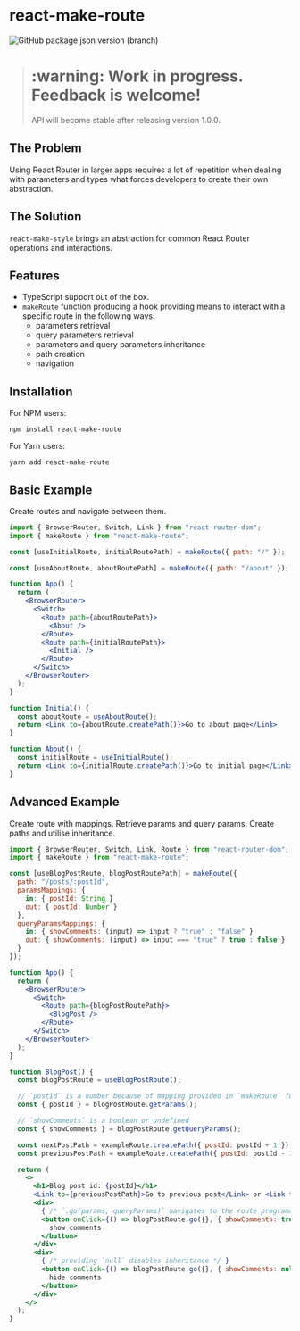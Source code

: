 # react-make-route

![GitHub package.json version (branch)](https://img.shields.io/github/package-json/v/pietmichal/react-make-route/main?style=for-the-badge)

> <h1>:warning: Work in progress. Feedback is welcome!</h1> 
> API will become stable after releasing version 1.0.0.

## The Problem

Using React Router in larger apps requires a lot of repetition when dealing with parameters and types what forces developers to create their own abstraction.

## The Solution

`react-make-style` brings an abstraction for common React Router operations and interactions.

## Features

- TypeScript support out of the box.
- `makeRoute` function producing a hook providing means to interact with a specific route in the following ways:
  - parameters retrieval
  - query parameters retrieval
  - parameters and query parameters inheritance
  - path creation
  - navigation  

## Installation

For NPM users:

`npm install react-make-route`

For Yarn users:

`yarn add react-make-route`

## Basic Example

Create routes and navigate between them.

```jsx
import { BrowserRouter, Switch, Link } from "react-router-dom";
import { makeRoute } from "react-make-route";

const [useInitialRoute, initialRoutePath] = makeRoute({ path: "/" });

const [useAboutRoute, aboutRoutePath] = makeRoute({ path: "/about" });

function App() {
  return (
    <BrowserRouter>
      <Switch>
        <Route path={aboutRoutePath}>
          <About />
        </Route>
        <Route path={initialRoutePath}>
          <Initial />
        </Route>
      </Switch>
    </BrowserRouter>
  );
}

function Initial() {
  const aboutRoute = useAboutRoute();
  return <Link to={aboutRoute.createPath()}>Go to about page</Link>
}

function About() {
  const initialRoute = useInitialRoute();
  return <Link to={initialRoute.createPath()}>Go to initial page</Link>
}
```

## Advanced Example

Create route with mappings. Retrieve params and query params. Create paths and utilise inheritance.

```jsx
import { BrowserRouter, Switch, Link, Route } from "react-router-dom";
import { makeRoute } from "react-make-route";

const [useBlogPostRoute, blogPostRoutePath] = makeRoute({
  path: "/posts/:postId",
  paramsMappings: { 
    in: { postId: String } 
    out: { postId: Number } 
  },
  queryParamsMappings: {
    in: { showComments: (input) => input ? "true" : "false" }
    out: { showComments: (input) => input === "true" ? true : false }
  }
});

function App() {
  return (
    <BrowserRouter>
      <Switch>
        <Route path={blogPostRoutePath}>
          <BlogPost />
        </Route>
      </Switch>
    </BrowserRouter>
  );
}

function BlogPost() {
  const blogPostRoute = useBlogPostRoute();

  // `postId` is a number because of mapping provided in `makeRoute` function!
  const { postId } = blogPostRoute.getParams();

  // `showComments` is a boolean or undefined
  const { showComments } = blogPostRoute.getQueryParams();

  const nextPostPath = exampleRoute.createPath({ postId: postId + 1 });
  const previousPostPath = exampleRoute.createPath({ postId: postId - 1 });

  return (
    <>
      <h1>Blog post id: {postId}</h1>
      <Link to={previousPostPath}>Go to previous post</Link> or <Link to={nextPostPath}>go to next post</Link>
      <div>
        { /* `.go(params, queryParams)` navigates to the route programatically */ }
        <button onClick={() => blogPostRoute.go({}, { showComments: true })}>
          show comments
        </button>
      </div>
      <div>
        { /* providing `null` disables inheritance */ }
        <button onClick={() => blogPostRoute.go({}, { showComments: null })}>
          hide comments
        </button>
      </div>
    </>
  );
}
```